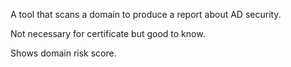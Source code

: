 A tool that scans a domain to produce a report about AD security.

Not necessary for certificate but good to know.

Shows domain risk score.